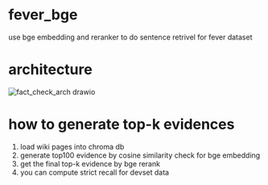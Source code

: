 # fever_bge
use bge embedding and reranker to do sentence retrivel for fever dataset

# architecture
![fact_check_arch drawio](https://github.com/fdsf53451001/fever_bge/assets/35889113/d5546547-d914-42ff-8921-13e596572569)

# how to generate top-k evidences
1. load wiki pages into chroma db
2. generate top100 evidence by cosine similarity check for bge embedding
3. get the final top-k evidence by bge rerank
4. you can compute strict recall for devset data
